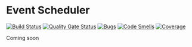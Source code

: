 # Event Scheduler
[![Build Status](https://travis-ci.org/ToeFungi/event-scheduler.svg?branch=master)](https://travis-ci.org/ToeFungi/event-scheduler)
[![Quality Gate Status](https://sonarcloud.io/api/project_badges/measure?project=event-scheduler-domain-event-scheduler&metric=alert_status)](https://sonarcloud.io/dashboard?id=event-scheduler-domain-event-scheduler)
[![Bugs](https://sonarcloud.io/api/project_badges/measure?project=event-scheduler-domain-event-scheduler&metric=bugs)](https://sonarcloud.io/dashboard?id=event-scheduler-domain-event-scheduler)
[![Code Smells](https://sonarcloud.io/api/project_badges/measure?project=event-scheduler-domain-event-scheduler&metric=code_smells)](https://sonarcloud.io/dashboard?id=event-scheduler-domain-event-scheduler)
[![Coverage](https://sonarcloud.io/api/project_badges/measure?project=event-scheduler-domain-event-scheduler&metric=coverage)](https://sonarcloud.io/dashboard?id=event-scheduler-domain-event-scheduler)

Coming soon
